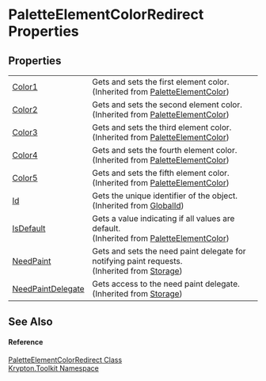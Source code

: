 # PaletteElementColorRedirect Properties




## Properties
<table>
<tr>
<td><a href="f1c52572-4697-d7ac-0f37-1f2ae895fe0b.md">Color1</a></td>
<td>Gets and sets the first element color.<br />(Inherited from <a href="a1ea19a2-47d9-660c-e627-8d0857a84a4e.md">PaletteElementColor</a>)</td></tr>
<tr>
<td><a href="b07a2c38-0429-6d60-d0d0-c4b5d9a733c0.md">Color2</a></td>
<td>Gets and sets the second element color.<br />(Inherited from <a href="a1ea19a2-47d9-660c-e627-8d0857a84a4e.md">PaletteElementColor</a>)</td></tr>
<tr>
<td><a href="623154a6-c3a6-cc56-f933-d09ba1814562.md">Color3</a></td>
<td>Gets and sets the third element color.<br />(Inherited from <a href="a1ea19a2-47d9-660c-e627-8d0857a84a4e.md">PaletteElementColor</a>)</td></tr>
<tr>
<td><a href="e854c23d-30c3-0574-8e46-5c75f8bd7c44.md">Color4</a></td>
<td>Gets and sets the fourth element color.<br />(Inherited from <a href="a1ea19a2-47d9-660c-e627-8d0857a84a4e.md">PaletteElementColor</a>)</td></tr>
<tr>
<td><a href="d0eeb6a0-423a-9bcb-b12a-766470c253c1.md">Color5</a></td>
<td>Gets and sets the fifth element color.<br />(Inherited from <a href="a1ea19a2-47d9-660c-e627-8d0857a84a4e.md">PaletteElementColor</a>)</td></tr>
<tr>
<td><a href="71a6846f-bfb6-fb58-b361-6b43ae0583a8.md">Id</a></td>
<td>Gets the unique identifier of the object.<br />(Inherited from <a href="9ef2ca3a-e03e-8927-105a-2f9a6fbdf849.md">GlobalId</a>)</td></tr>
<tr>
<td><a href="96923e2e-b9c3-c90b-8c66-5da1ef27e8e1.md">IsDefault</a></td>
<td>Gets a value indicating if all values are default.<br />(Inherited from <a href="a1ea19a2-47d9-660c-e627-8d0857a84a4e.md">PaletteElementColor</a>)</td></tr>
<tr>
<td><a href="097a0f47-e60c-4bf7-802c-8391c6d8feff.md">NeedPaint</a></td>
<td>Gets and sets the need paint delegate for notifying paint requests.<br />(Inherited from <a href="8406cf55-79a3-e579-4094-be084e489431.md">Storage</a>)</td></tr>
<tr>
<td><a href="879ca7f2-32c5-8581-44f2-c7aee6491db2.md">NeedPaintDelegate</a></td>
<td>Gets access to the need paint delegate.<br />(Inherited from <a href="8406cf55-79a3-e579-4094-be084e489431.md">Storage</a>)</td></tr>
</table>

## See Also


#### Reference
<a href="bef88884-905f-5a11-a280-dd43a515ddd1.md">PaletteElementColorRedirect Class</a>  
<a href="79d2eac2-21f4-54ff-7552-b20c33c30600.md">Krypton.Toolkit Namespace</a>  
